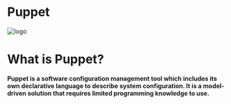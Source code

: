 # Puppet

![logo](https://upload.wikimedia.org/wikipedia/commons/thumb/b/be/Puppet_Logo.svg/1200px-Puppet_Logo.svg.png)

# What is Puppet?

**Puppet is a software configuration management tool which includes its own declarative language to describe system configuration. It is a model-driven solution that requires limited programming knowledge to use.**
